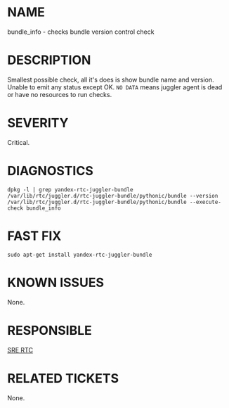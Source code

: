 # NAME

bundle\_info - checks bundle version control check

# DESCRIPTION

Smallest possible check, all it's does is show bundle name and version.
Unable to emit any status except OK. `NO DATA` means juggler agent is dead or
have no resources to run checks.

# SEVERITY

Critical.

# DIAGNOSTICS

    dpkg -l | grep yandex-rtc-juggler-bundle
    /var/lib/rtc/juggler.d/rtc-juggler-bundle/pythonic/bundle --version
    /var/lib/rtc/juggler.d/rtc-juggler-bundle/pythonic/bundle --execute-check bundle_info

# FAST FIX

    sudo apt-get install yandex-rtc-juggler-bundle

# KNOWN ISSUES

None.

# RESPONSIBLE

[SRE RTC](https://staff.yandex-team.ru/departments/yandex_mnt_sa_runtime_cross/)

# RELATED TICKETS

None.
